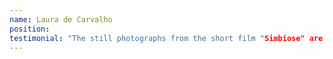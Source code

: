 ```yaml
---
name: Laura de Carvalho
position:
testimonial: "The still photographs from the short film "Simbiose" are still a reference for the movie. The PALMA team not only took photographs but also quickly grasped the project's idea, infusing the film set with sensitivity and professionalism."
---
```

